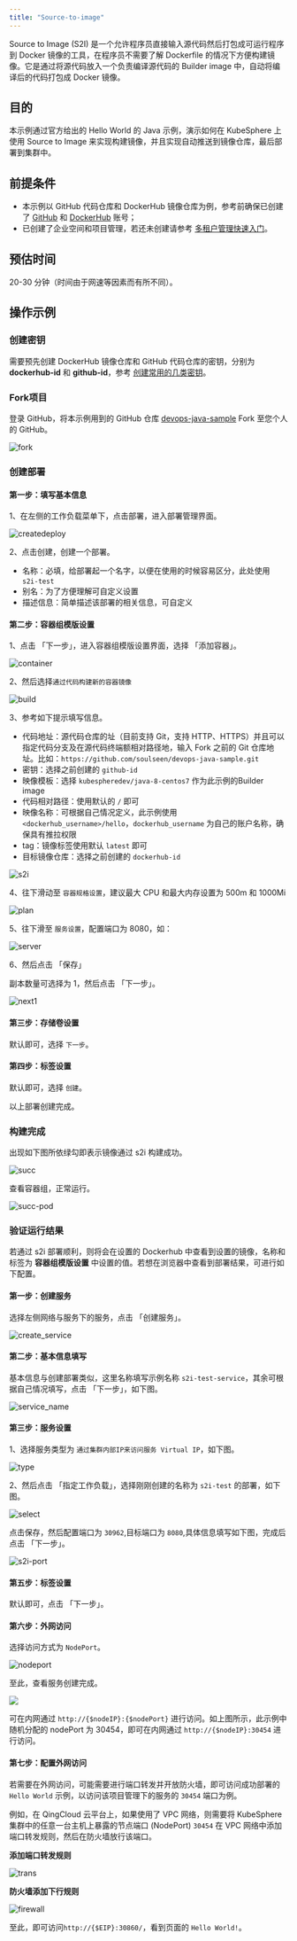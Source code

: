 ```yaml
---
title: "Source-to-image" 
---
```


Source to Image (S2I) 是一个允许程序员直接输入源代码然后打包成可运行程序到 Docker 镜像的工具，在程序员不需要了解 Dockerfile 的情况下方便构建镜像。它是通过将源代码放入一个负责编译源代码的 Builder image 中，自动将编译后的代码打包成 Docker 镜像。

## 目的

本示例通过官方给出的 Hello World 的 Java 示例，演示如何在 KubeSphere 上使用 Source to Image 来实现构建镜像，并且实现自动推送到镜像仓库，最后部署到集群中。

## 前提条件

- 本示例以 GitHub 代码仓库和 DockerHub 镜像仓库为例，参考前确保已创建了 [GitHub](https://github.com/) 和 [DockerHub](http://www.dockerhub.com/) 账号；
- 已创建了企业空间和项目管理，若还未创建请参考 [多租户管理快速入门](../../quick-start/admin-quick-start)。

## 预估时间

20-30 分钟（时间由于网速等因素而有所不同）。

## 操作示例

### 创建密钥

需要预先创建 DockerHub 镜像仓库和 GitHub 代码仓库的密钥，分别为 **dockerhub-id** 和 **github-id**，参考 [创建常用的几类密钥](../../configuration/secrets/#创建常用的几类密钥)。

### Fork项目

登录 GitHub，将本示例用到的 GitHub 仓库 [devops-java-sample](<https://github.com/kubesphere/devops-java-sample>) Fork 至您个人的 GitHub。

![fork](https://kubesphere-docs.pek3b.qingstor.com/png/fork.png)

### 创建部署

#### 第一步：填写基本信息

1、在左侧的工作负载菜单下，点击部署，进入部署管理界面。

![createdeploy](https://kubesphere-docs.pek3b.qingstor.com/png/createdeploy.png)

2、点击创建，创建一个部署。

- 名称：必填，给部署起一个名字，以便在使用的时候容易区分，此处使用 `s2i-test`
- 别名：为了方便理解可自定义设置
- 描述信息：简单描述该部署的相关信息，可自定义

#### 第二步：容器组模版设置

1、点击 「下一步」，进入容器组模版设置界面，选择 「添加容器」。

![container](https://kubesphere-docs.pek3b.qingstor.com/png/container.png)

2、然后选择`通过代码构建新的容器镜像`

![build](https://kubesphere-docs.pek3b.qingstor.com/png/build.png)

3、参考如下提示填写信息。

- 代码地址：源代码仓库的址（目前支持 Git，支持 HTTP、HTTPS）并且可以指定代码分支及在源代码终端额相对路径地，输入 Fork 之前的 Git 仓库地址。比如：`https://github.com/soulseen/devops-java-sample.git`
- 密钥：选择之前创建的 `github-id`
- 映像模板：选择 `kubespheredev/java-8-centos7` 作为此示例的Builder image
- 代码相对路径：使用默认的 `/` 即可
- 映像名称：可根据自己情况定义，此示例使用 `<dockerhub_username>/hello`，`dockerhub_username` 为自己的账户名称，确保具有推拉权限
- tag：镜像标签使用默认 `latest` 即可
- 目标镜像仓库：选择之前创建的 `dockerhub-id`

![s2i](https://kubesphere-docs.pek3b.qingstor.com/png/s2i.png)

4、往下滑动至 `容器规格设置`，建议最大 CPU 和最大内存设置为 500m 和 1000Mi

![plan](https://kubesphere-docs.pek3b.qingstor.com/png/plan.png)

5、往下滑至 `服务设置`，配置端口为 8080，如：

![server](https://kubesphere-docs.pek3b.qingstor.com/png/server.png)

6、然后点击 「保存」

副本数量可选择为 1，然后点击 「下一步」。

![next1](https://kubesphere-docs.pek3b.qingstor.com/png/next1.png)

#### 第三步：存储卷设置

默认即可，选择 `下一步`。

#### 第四步：标签设置

默认即可，选择 `创建`。

以上部署创建完成。

### 构建完成

出现如下图所依绿勾即表示镜像通过 s2i 构建成功。

![succ](https://kubesphere-docs.pek3b.qingstor.com/png/succ.png)

查看容器组，正常运行。

![succ-pod](https://kubesphere-docs.pek3b.qingstor.com/png/succ-pod.png)

### 验证运行结果

若通过 s2i 部署顺利，则将会在设置的 Dockerhub 中查看到设置的镜像，名称和标签为 **容器组模版设置** 中设置的值。若想在浏览器中查看到部署结果，可进行如下配置。

#### 第一步：创建服务

选择左侧网络与服务下的服务，点击 「创建服务」。

![create_service](https://kubesphere-docs.pek3b.qingstor.com/png/create_service.png)

#### 第二步：基本信息填写

基本信息与创建部署类似，这里名称填写示例名称 `s2i-test-service`，其余可根据自己情况填写，点击 「下一步」，如下图。

![service_name](https://kubesphere-docs.pek3b.qingstor.com/png/service_name.png)

#### 第三步：服务设置

1、选择服务类型为 `通过集群内部IP来访问服务 Virtual IP`，如下图。

![type](https://kubesphere-docs.pek3b.qingstor.com/png/type.png)

2、然后点击 「指定工作负载」，选择刚刚创建的名称为 `s2i-test` 的部署，如下图。

![select](https://kubesphere-docs.pek3b.qingstor.com/png/select.png)

点击保存，然后配置端口为 `30962`,目标端口为 `8080`,具体信息填写如下图，完成后点击 「下一步」。

![s2i-port](https://pek3b.qingstor.com/kubesphere-docs/png/s2i-port.png)


#### 第五步：标签设置

默认即可，点击 「下一步」。

#### 第六步：外网访问

选择访问方式为 `NodePort`。

![nodeport](https://kubesphere-docs.pek3b.qingstor.com/png/nodeport.png)

至此，查看服务创建完成。

![](https://pek3b.qingstor.com/kubesphere-docs/png/s2i-nodeport.png)

可在内网通过 `http://{$nodeIP}:{$nodePort}` 进行访问。如上图所示，此示例中随机分配的 nodePort 为 30454，即可在内网通过 `http://{$nodeIP}:30454` 进行访问。

#### 第七步：配置外网访问

若需要在外网访问，可能需要进行端口转发并开放防火墙，即可访问成功部署的 `Hello World` 示例，以访问该项目管理下的服务的 `30454` 端口为例。

例如，在 QingCloud 云平台上，如果使用了 VPC 网络，则需要将 KubeSphere 集群中的任意一台主机上暴露的节点端口 (NodePort) `30454` 在 VPC 网络中添加端口转发规则，然后在防火墙放行该端口。

**添加端口转发规则**

![trans](https://kubesphere-docs.pek3b.qingstor.com/png/trans.png)

**防火墙添加下行规则**

![firewall](https://kubesphere-docs.pek3b.qingstor.com/png/firewall.png)

至此，即可访问`http://{$EIP}:30860/`，看到页面的 `Hello World!`。